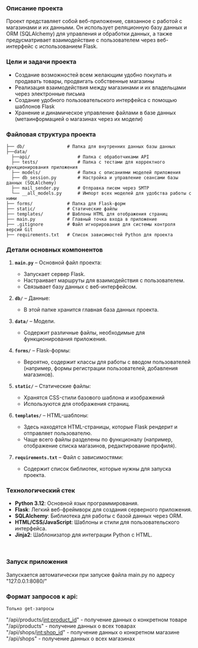 ### Описание проекта
Проект представляет собой веб-приложение, связанное с работой с магазинами и их данными. Он использует реляционную базу данных и ORM (SQLAlchemy) для управления и обработки данных, а также предусматривает взаимодействие с пользователем через веб-интерфейс с использованием Flask.
### Цели и задачи проекта
- Создание возможностей всем желающим удобно покупать и продавать товары, продвигать собственные магазины
- Реализация взаимодействия между магазинами и их владельцами через электронные письма
- Создание удобного пользовательского интерфейса с помощью шаблонов Flask
- Хранение и динамическое управление файлами в базе данных (метаинформацией о магазинах через их модели)

### Файловая структура проекта
``` 
├── db/                # Папка для внутренних данных базы данных
├──data/
  ├──api/                  # Папка с обработчиками API
  ├── tests/               # Папка с тестами для корректного функционирования приложения
  ├── models/              # Папка с описаниями моделей приложения
  ├── db_session.py        # Настройка и управление сеансами базы данных (SQLAlchemy)
  ├── mail_sender.py       # Отправка писем через SMTP
  └── __all_models.py      # Импорт всех моделей для удобства работы с ними
├── forms/             # Папка для Flask-форм
├── static/            # Статические файлы
├── templates/         # Шаблоны HTML для отображения страниц
├── main.py            # Главный точка входа в приложение
├── .gitignore         # Файл игнорирования для системы контроля версий Git
├── requirements.txt   # Список зависимостей Python для проекта

```
### Детали основных компонентов
1. **`main.py`** – Основной файл проекта:
    - Запускает сервер Flask.
    - Настраивает маршруты для взаимодействия с пользователем.
    - Связывает базу данных с веб-интерфейсом.

2. **`db/`** – Данные:
    - В этой папке хранится главная база данных проекта.

3. **`data/`** – Модели.
    - Содержит различные файлы, необходимые для функционирования приложения.
    
4. **`forms/`** – Flask-формы:
    - Вероятно, содержит классы для работы с вводом пользователей (например, формы регистрации пользователей, добавления магазинов).

5. **`static/`** – Статические файлы:
    - Хранятся CSS-стили базового шаблона и изображений
    - Используются для отображения страниц.

6. **`templates/`** – HTML-шаблоны:
    - Здесь находятся HTML-страницы, которые Flask рендерит и отправляет пользователю.
    - Чаще всего файлы разделены по функционалу (например, отображение списка магазинов, редактирование профиля).

7. **`requirements.txt`** – Файл с зависимостями:
    - Содержит список библиотек, которые нужны для запуска проекта.


### Технологический стек
- **Python 3.12**: Основной язык программирования.
- **Flask**: Легкий веб-фреймворк для создания серверного приложения.
- **SQLAlchemy**: Библиотека для работы с базой данных через ORM.
- **HTML/CSS/JavaScript**: Шаблоны и стили для пользовательского интерфейса.
- **Jinja2**: Шаблонизатор для интеграции Python с HTML.
<br>

### Запуск приложения
Запускается автоматически при запуске файла main.py по адресу "127.0.0.1:8080/"

### Формат запросов к api:
`Только get-запросы` <br>

"/api/products/<int:product_id>" - получение данных о конкретном товаре<br>
"/api/products" - получение данных о всех товарах<br>
"/api/shops/<int:shop_id>" - получение данных о конкретном магазине<br>
"/api/shops" - получение данных о всех магазинах

